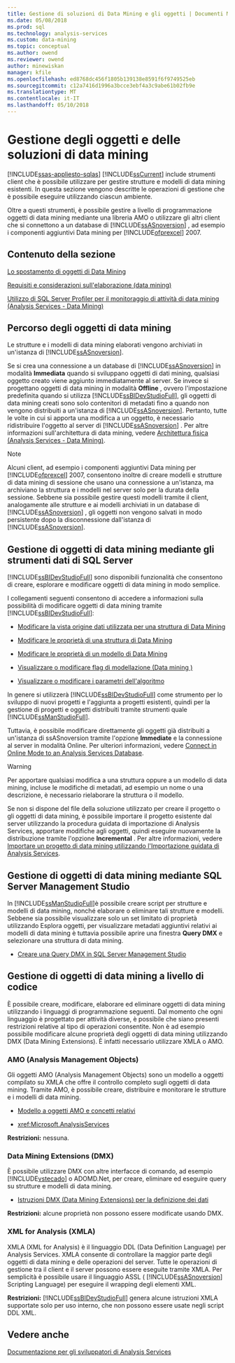 ```yaml
---
title: Gestione di soluzioni di Data Mining e gli oggetti | Documenti Microsoft
ms.date: 05/08/2018
ms.prod: sql
ms.technology: analysis-services
ms.custom: data-mining
ms.topic: conceptual
ms.author: owend
ms.reviewer: owend
author: minewiskan
manager: kfile
ms.openlocfilehash: ed8768dc456f1805b139138e8591f6f9749525eb
ms.sourcegitcommit: c12a7416d1996a3bcce3ebf4a3c9abe61b02fb9e
ms.translationtype: MT
ms.contentlocale: it-IT
ms.lasthandoff: 05/10/2018
---
```

# <a name="management-of-data-mining-solutions-and-objects"></a>Gestione degli oggetti e delle soluzioni di data mining
[!INCLUDE[ssas-appliesto-sqlas](../../includes/ssas-appliesto-sqlas.md)]
  [!INCLUDE[ssCurrent](../../includes/sscurrent-md.md)] include strumenti client che è possibile utilizzare per gestire strutture e modelli di data mining esistenti. In questa sezione vengono descritte le operazioni di gestione che è possibile eseguire utilizzando ciascun ambiente.  
  
 Oltre a questi strumenti, è possibile gestire a livello di programmazione oggetti di data mining mediante una libreria AMO o utilizzare gli altri client che si connettono a un database di [!INCLUDE[ssASnoversion](../../includes/ssasnoversion-md.md)] , ad esempio i componenti aggiuntivi Data mining per [!INCLUDE[ofprexcel](../../includes/ofprexcel-md.md)] 2007.  
  
## <a name="in-this-section"></a>Contenuto della sezione  
 [Lo spostamento di oggetti di Data Mining](../../analysis-services/data-mining/moving-data-mining-objects.md)  
  
 [Requisiti e considerazioni sull'elaborazione &#40;data mining&#41;](../../analysis-services/data-mining/processing-requirements-and-considerations-data-mining.md)  
  
 [Utilizzo di SQL Server Profiler per il monitoraggio di attività di data mining &#40;Analysis Services - Data Mining&#41;](../../analysis-services/data-mining/using-sql-server-profiler-to-monitor-data-mining-analysis-services-data-mining.md)  
  
## <a name="location-of-data-mining-objects"></a>Percorso degli oggetti di data mining  
 Le strutture e i modelli di data mining elaborati vengono archiviati in un'istanza di [!INCLUDE[ssASnoversion](../../includes/ssasnoversion-md.md)].  
  
 Se si crea una connessione a un database di [!INCLUDE[ssASnoversion](../../includes/ssasnoversion-md.md)] in modalità **Immediata** quando si sviluppano oggetti di dati mining, qualsiasi oggetto creato viene aggiunto immediatamente al server. Se invece si progettano oggetti di data mining in modalità **Offline** , ovvero l'impostazione predefinita quando si utilizza [!INCLUDE[ssBIDevStudioFull](../../includes/ssbidevstudiofull-md.md)], gli oggetti di data mining creati sono solo contenitori di metadati fino a quando non vengono distribuiti a un'istanza di [!INCLUDE[ssASnoversion](../../includes/ssasnoversion-md.md)]. Pertanto, tutte le volte in cui si apporta una modifica a un oggetto, è necessario ridistribuire l'oggetto al server di [!INCLUDE[ssASnoversion](../../includes/ssasnoversion-md.md)] . Per altre informazioni sull'architettura di data mining, vedere [Architettura fisica &#40;Analysis Services - Data Mining&#41;](../../analysis-services/data-mining/physical-architecture-analysis-services-data-mining.md).  
  
> [!NOTE]  
>  Alcuni client, ad esempio i componenti aggiuntivi Data mining per [!INCLUDE[ofprexcel](../../includes/ofprexcel-md.md)] 2007, consentono inoltre di creare modelli e strutture di data mining di sessione che usano una connessione a un'istanza, ma archiviano la struttura e i modelli nel server solo per la durata della sessione. Sebbene sia possibile gestire questi modelli tramite il client, analogamente alle strutture e ai modelli archiviati in un database di [!INCLUDE[ssASnoversion](../../includes/ssasnoversion-md.md)] , gli oggetti non vengono salvati in modo persistente dopo la disconnessione dall'istanza di [!INCLUDE[ssASnoversion](../../includes/ssasnoversion-md.md)].  
  
## <a name="managing-data-mining-objects-in-sql-server-data-tools"></a>Gestione di oggetti di data mining mediante gli strumenti dati di SQL Server  
 [!INCLUDE[ssBIDevStudioFull](../../includes/ssbidevstudiofull-md.md)] sono disponibili funzionalità che consentono di creare, esplorare e modificare oggetti di data mining in modo semplice.  
  
 I collegamenti seguenti consentono di accedere a informazioni sulla possibilità di modificare oggetti di data mining tramite [!INCLUDE[ssBIDevStudioFull](../../includes/ssbidevstudiofull-md.md)]:  
  
-   [Modificare la vista origine dati utilizzata per una struttura di Data Mining](../../analysis-services/data-mining/edit-the-data-source-view-used-for-a-mining-structure.md)  
  
-   [Modificare le proprietà di una struttura di Data Mining](../../analysis-services/data-mining/change-the-properties-of-a-mining-structure.md)  
  
-   [Modificare le proprietà di un modello di Data Mining](../../analysis-services/data-mining/change-the-properties-of-a-mining-model.md)  
  
-   [Visualizzare o modificare flag di modellazione &#40;Data mining &#41;](../../analysis-services/data-mining/view-or-change-modeling-flags-data-mining.md)  
  
-   [Visualizzare o modificare i parametri dell'algoritmo](../../analysis-services/data-mining/view-or-change-algorithm-parameters.md)  
  
 In genere si utilizzerà [!INCLUDE[ssBIDevStudioFull](../../includes/ssbidevstudiofull-md.md)] come strumento per lo sviluppo di nuovi progetti e l'aggiunta a progetti esistenti, quindi per la gestione di progetti e oggetti distribuiti tramite strumenti quale [!INCLUDE[ssManStudioFull](../../includes/ssmanstudiofull-md.md)].  
  
 Tuttavia, è possibile modificare direttamente gli oggetti già distribuiti a un'istanza di ssASnoversion tramite l'opzione **Immediate** e la connessione al server in modalità Online. Per ulteriori informazioni, vedere [Connect in Online Mode to an Analysis Services Database](../../analysis-services/multidimensional-models/connect-in-online-mode-to-an-analysis-services-database.md).  
  
> [!WARNING]  
>  Per apportare qualsiasi modifica a una struttura oppure a un modello di data mining, incluse le modifiche di metadati, ad esempio un nome o una descrizione, è necessario rielaborare la struttura o il modello.  
  
 Se non si dispone del file della soluzione utilizzato per creare il progetto o gli oggetti di data mining, è possibile importare il progetto esistente dal server utilizzando la procedura guidata di importazione di Analysis Services, apportare modifiche agli oggetti, quindi eseguire nuovamente la distribuzione tramite l'opzione **Incremental** . Per altre informazioni, vedere [Importare un progetto di data mining utilizzando l'Importazione guidata di Analysis Services](../../analysis-services/data-mining/import-a-data-mining-project-using-the-analysis-services-import-wizard.md).  
  
## <a name="managing-data-mining-objects-in-sql-server-management-studio"></a>Gestione di oggetti di data mining mediante SQL Server Management Studio  
 In [!INCLUDE[ssManStudioFull](../../includes/ssmanstudiofull-md.md)]è possibile creare script per strutture e modelli di data mining, nonché elaborare o eliminare tali strutture e modelli. Sebbene sia possibile visualizzare solo un set limitato di proprietà utilizzando Esplora oggetti, per visualizzare metadati aggiuntivi relativi ai modelli di data mining è tuttavia possibile aprire una finestra **Query DMX** e selezionare una struttura di data mining.  
  
-   [Creare una Query DMX in SQL Server Management Studio](../../analysis-services/data-mining/create-a-dmx-query-in-sql-server-management-studio.md)  
  
## <a name="managing-data-mining-objects-programmatically"></a>Gestione di oggetti di data mining a livello di codice  
 È possibile creare, modificare, elaborare ed eliminare oggetti di data mining utilizzando i linguaggi di programmazione seguenti. Dal momento che ogni linguaggio è progettato per attività diverse, è possibile che siano presenti restrizioni relative al tipo di operazioni consentite. Non è ad esempio possibile modificare alcune proprietà degli oggetti di data mining utilizzando DMX (Data Mining Extensions). È infatti necessario utilizzare XMLA o AMO.  
  
### <a name="analysis-management-objects-amo"></a>AMO (Analysis Management Objects)  
 Gli oggetti AMO (Analysis Management Objects) sono un modello a oggetti compilato su XMLA che offre il controllo completo sugli oggetti di data mining. Tramite AMO, è possibile creare, distribuire e monitorare le strutture e i modelli di data mining.  
  
-   [Modello a oggetti AMO e concetti relativi](../../analysis-services/multidimensional-models/analysis-management-objects/amo-concepts-and-object-model.md)  
  
-   <xref:Microsoft.AnalysisServices>  
  
 **Restrizioni:** nessuna.  
  
### <a name="data-mining-extensions-dmx"></a>Data Mining Extensions (DMX)  
 È possibile utilizzare DMX con altre interfacce di comando, ad esempio [!INCLUDE[vstecado](../../includes/vstecado-md.md)] o ADOMD.Net, per creare, eliminare ed eseguire query su strutture e modelli di data mining.  
  
-   [Istruzioni DMX &#40;Data Mining Extensions&#41; per la definizione dei dati](../../dmx/dmx-statements-data-definition.md)  
  
 **Restrizioni:** alcune proprietà non possono essere modificate usando DMX.  
  
### <a name="xml-for-analysis-xmla"></a>XML for Analysis (XMLA)  
 XMLA (XML for Analysis) è il linguaggio DDL (Data Definition Language) per Analysis Services. XMLA consente di controllare la maggior parte degli oggetti di data mining e delle operazioni del server. Tutte le operazioni di gestione tra il client e il server possono essere eseguite tramite XMLA. Per semplicità è possibile usare il linguaggio ASSL ( [!INCLUDE[ssASnoversion](../../includes/ssasnoversion-md.md)] Scripting Language) per eseguire il wrapping degli elementi XML.  
  
 **Restrizioni:** [!INCLUDE[ssBIDevStudioFull](../../includes/ssbidevstudiofull-md.md)] genera alcune istruzioni XMLA supportate solo per uso interno, che non possono essere usate negli script DDL XML.  
  
## <a name="see-also"></a>Vedere anche  
 [Documentazione per gli sviluppatori di Analysis Services](../../analysis-services/analysis-services-developer-documentation.md)  
  
  
